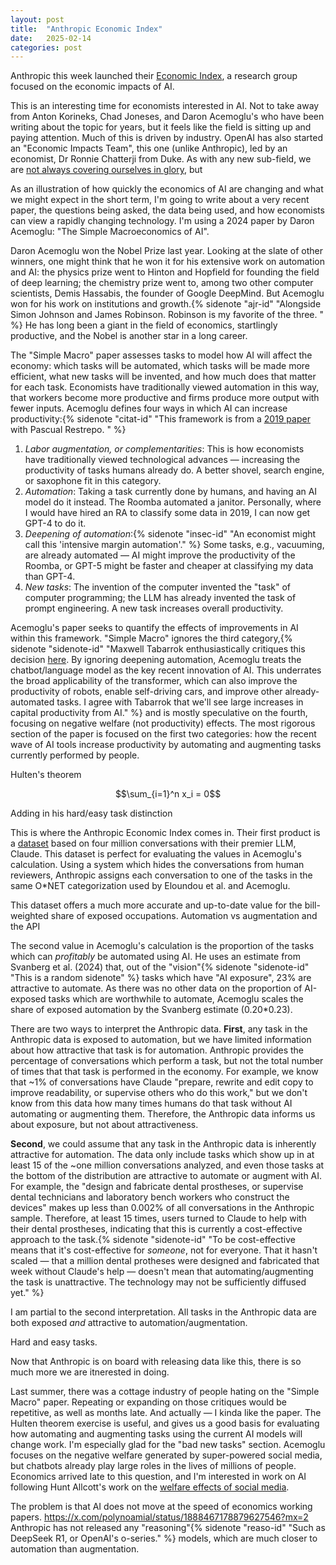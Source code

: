 ```yaml
---
layout: post
title:  "Anthropic Economic Index"
date:   2025-02-14
categories: post
---
```


Anthropic this week launched their [Economic Index](https://www.anthropic.com/news/the-anthropic-economic-index), a research group focused on the economic impacts of AI. 

This is an interesting time for economists interested in AI. Not to take away from Anton Korineks, Chad Joneses, and Daron Acemoglu's who have been writing about the topic for years, but it feels like the field is sitting up and paying attention. Much of this is driven by industry. OpenAI has also started an "Economic Impacts Team", this one (unlike Anthropic), led by an economist, Dr Ronnie Chatterji from Duke. As with any new sub-field, we are [not always covering ourselves in glory](https://x.com/connoraxiotes/status/1889407109080515037), but 

As an illustration of how quickly the economics of AI are changing and what we might expect in the short term, I'm going to write about a very recent paper, the questions being asked, the data being used, and how economists can view a rapidly changing technology. I'm using a 2024 paper by Daron Acemoglu: "The Simple Macroeconomics of AI". 

Daron Acemoglu won the Nobel Prize last year. Looking at the slate of other winners, one might think that he won it for his extensive work on automation and AI: the physics prize went to Hinton and Hopfield for founding the field of deep learning; the chemistry prize went to, among two other computer scientists, Demis Hassabis, the founder of Google DeepMind. But Acemoglu won for his work on institutions and growth.{% sidenote "ajr-id" "Alongside Simon Johnson and James Robinson. Robinson is my favorite of the three. " %} He has long been a giant in the field of economics, startlingly productive, and the Nobel is another star in a long career. 

The "Simple Macro" paper assesses tasks to model how AI will affect the economy: which tasks will be automated, which tasks will be made more efficient, what new tasks will be invented, and how much does that matter for each task. Economists have traditionally viewed automation in this way, that workers become more productive and firms produce more output with fewer inputs. Acemoglu defines four ways in which AI can increase productivity:{% sidenote "citat-id" "This framework is from a [2019 paper](https://www.nber.org/system/files/working_papers/w24196/w24196.pdf) with Pascual Restrepo. " %} 

1. *Labor augmentation, or complementarities*: This is how economists have traditionally viewed technological advances — increasing the productivity of tasks humans already do. A better shovel, search engine, or saxophone fit in this category.
2. *Automation*: Taking a task currently done by humans, and having an AI model do it instead. The Roomba automated a janitor. Personally, where I would have hired an RA to classify some data in 2019, I can now get GPT-4 to do it.
3. *Deepening of automation*:{% sidenote "insec-id" "An economist might call this 'intensive margin automation'." %} Some tasks, e.g., vacuuming, are already automated — AI might improve the productivity of the Roomba, or GPT-5 might be faster and cheaper at classifying my data than GPT-4. 
4. *New tasks*: The invention of the computer invented the "task" of computer programming; the LLM has already invented the task of prompt engineering. A new task increases overall productivity. 

Acemoglu's paper seeks to quantify the effects of improvements in AI within this framework. "Simple Macro" ignores the third category,{% sidenote "sidenote-id" "Maxwell Tabarrok enthusiastically critiques this decision [here](https://www.maximum-progress.com/p/contra-acemoglu-on-ai). By ignoring deepening automation, Acemoglu treats the chatbot/language model as the key recent innovation of AI. This underrates the broad applicability of the transformer, which can also improve the productivity of robots, enable self-driving cars, and improve other already-automated tasks. I agree with Tabarrok that we'll see large increases in capital productivity from AI." %} and is mostly speculative on the fourth, focusing on negative welfare (not productivity) effects. The most rigorous section of the paper is focused on the first two categories: how the recent wave of AI tools increase productivity by automating and augmenting tasks currently performed by people. 

Hulten's theorem

$$\sum_{i=1}^n x_i = 0$$

Adding in his hard/easy task distinction


This is where the Anthropic Economic Index comes in. Their first product is a [dataset]() based on four million conversations with their premier LLM, Claude. This dataset is perfect for evaluating the values in Acemoglu's calculation. Using a system which hides the conversations from human reviewers, Anthropic assigns each conversation to one of the tasks in the same O*NET categorization used by Eloundou et al. and Acemoglu. 

This dataset offers a much more accurate and up-to-date value for the bill-weighted share of exposed occupations. 
Automation vs augmentation and the API

The second value in Acemoglu's calculation is the proportion of the tasks which can *profitably* be automated using AI. He uses an estimate from Svanberg et al. (2024) that, out of the "vision"{% sidenote "sidenote-id" "This is a random sidenote" %} tasks which have "AI exposure", 23% are attractive to automate. As there was no other data on the proportion of AI-exposed tasks which are worthwhile to automate, Acemoglu scales the share of exposed automation by the Svanberg estimate (0.20*0.23). 

There are two ways to interpret the Anthropic data. **First**, any task in the Anthropic data is exposed to automation, but we have limited information about how attractive that task is for automation. Anthropic provides the percentage of conversations which perform a task, but not the total number of times that that task is performed in the economy. For example, we know that ~1% of conversations have Claude "prepare, rewrite and edit copy to improve readability, or supervise others who do this work," but we don't know from this data how many times humans do that task without AI automating or augmenting them. Therefore, the Anthropic data informs us about exposure, but not about attractiveness.

**Second**, we could assume that any task in the Anthropic data is inherently attractive for automation. The data only include tasks which show up in at least 15 of the ~one million conversations analyzed, and even those tasks at the bottom of the distribution are attractive to automate or augment with AI. For example, the "design and fabricate dental prostheses, or supervise dental technicians and laboratory bench workers who construct the devices" makes up less than 0.002% of all conversations in the Anthropic sample. Therefore, at least 15 times, users turned to Claude to help with their dental prostheses, indicating that this is currently a cost-effective approach to the task.{% sidenote "sidenote-id" "To be cost-effective means that it's cost-effective for *someone*, not for everyone. That it hasn't scaled — that a million dental protheses were designed and fabricated that week without Claude's help — doesn't mean that automating/augmenting the task is unattractive. The technology may not be sufficiently diffused yet." %} 

I am partial to the second interpretation. All tasks in the Anthropic data are both exposed *and* attractive to automation/augmentation. 


Hard and easy tasks.

Now that Anthropic is on board with releasing data like this, there is so much more we are itnerested in doing.

Last summer, there was a cottage industry of people hating on the "Simple Macro" paper. Repeating or expanding on those critiques would be repetitive, as well as months late. And actually — I kinda like the paper. The Hulten theorem exercise is useful, and gives us a good basis for evaluating how automating and augmenting tasks using the current AI models will change work. I'm especially glad for the "bad new tasks" section. Acemoglu focuses on the negative welfare generated by super-powered social media, but chatbots already play large roles in the lives of millions of people. Economics arrived late to this question, and I'm interested in work on AI following Hunt Allcott's work on the [welfare effects of social media](https://web.stanford.edu/~gentzkow/research/facebook.pdf). 

The problem is that AI does not move at the speed of economics working papers. 
https://x.com/polynoamial/status/1888467178879627546?mx=2
Anthropic has not released any "reasoning"{% sidenote "reaso-id" "Such as DeepSeek R1, or OpenAI's o-series." %} models, which are much closer to automation than augmentation.




